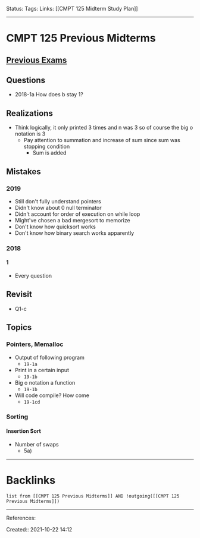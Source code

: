 Status: 
Tags: 
Links: [[CMPT 125 Midterm Study Plan]]
___
# CMPT 125 Previous Midterms
## [Previous Exams](https://www.cs.sfu.ca/~ishinkar/teaching/fall21/cmpt125/exams.html)
## Questions
- 2018-1a How does b stay 1?
## Realizations
- Think logically, it only printed 3 times and n was 3 so of course the big o notation is 3
	- Pay attention to summation and increase of sum since sum was stopping condition
		- Sum is added 
## Mistakes
### 2019
- Still don't fully understand pointers
- Didn't know about 0 null terminator
- Didn't account for order of execution on while loop
- Might've chosen a bad mergesort to memorize
- Don't know how quicksort works
- Don't know how binary search works apparently
### 2018
#### 1
- Every question
## Revisit
- Q1-c
## Topics
### Pointers, Memalloc
- Output of following program
	- `19-1a`
- Print in a certain input
	- `19-1b`
- Big o notation a function
	- `19-1b`
- Will code compile? How come
	- `19-1cd`
### Sorting
#### Insertion Sort
- Number of swaps
	- 5a)
___
# Backlinks
```dataview
list from [[CMPT 125 Previous Midterms]] AND !outgoing([[CMPT 125 Previous Midterms]])
```
___
References:

Created:: 2021-10-22 14:12
